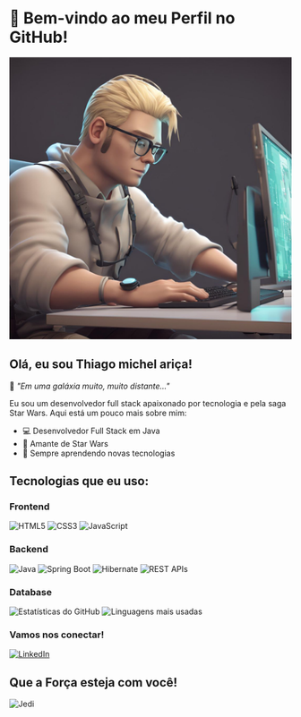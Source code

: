 # 🌌 Bem-vindo ao meu Perfil no GitHub!
![Star Wars](2.jpg)

## Olá, eu sou Thiago michel ariça!

🌌 *"Em uma galáxia muito, muito distante..."*

Eu sou um desenvolvedor full stack apaixonado por tecnologia e pela saga Star Wars. Aqui está um pouco mais sobre mim:

- 💻 Desenvolvedor Full Stack em Java
- 🚀 Amante de Star Wars
- 🌟 Sempre aprendendo novas tecnologias

## Tecnologias que eu uso:

### Frontend
![HTML5](https://img.shields.io/badge/HTML5-black?style=flat-square&logo=html5)
![CSS3](https://img.shields.io/badge/CSS3-black?style=flat-square&logo=css3)
![JavaScript](https://img.shields.io/badge/JavaScript-black?style=flat-square&logo=javascript)

### Backend
![Java](https://img.shields.io/badge/Java-black?style=flat-square&logo=java)
![Spring Boot](https://img.shields.io/badge/Spring%20Boot-black?style=flat-square&logo=springboot)
![Hibernate](https://img.shields.io/badge/Hibernate-black?style=flat-square&logo=hibernate)
![REST APIs](https://img.shields.io/badge/REST%20APIs-black?style=flat-square&logo=rest)

### Database

![Estatísticas do GitHub](https://github-readme-stats.vercel.app/api?username=MIOCHELT-BR&show_icons=true&theme=dark)
![Linguagens mais usadas](https://github-readme-stats.vercel.app/api/top-langs/?username=MIOCHELT-BR&layout=compact&theme=dark)


### Vamos nos conectar!

[![LinkedIn](https://img.shields.io/badge/LinkedIn-black?style=flat-square&logo=linkedin)](https://www.linkedin.com/in/thiago-michel-ari%C3%A7a-pcd-7a8027163/)


## Que a Força esteja com você!

![Jedi](https://th.bing.com/th/id/R.01b2ecf2b9fb20ed40b761164207d3b4?rik=DVAhaky%2bMS0T%2fw&pid=ImgRaw&r=0)
